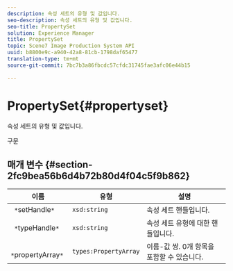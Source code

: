 ```yaml
---
description: 속성 세트의 유형 및 값입니다.
seo-description: 속성 세트의 유형 및 값입니다.
seo-title: PropertySet
solution: Experience Manager
title: PropertySet
topic: Scene7 Image Production System API
uuid: b8800e9c-a940-42a8-81cb-1798daf65477
translation-type: tm+mt
source-git-commit: 7bc7b3a86fbcdc57cfdc31745fae3afc06e44b15

---
```



# PropertySet{#propertyset}

속성 세트의 유형 및 값입니다.

구문

## 매개 변수 {#section-2fc9bea56b6d4b72b80d4f04c5f9b862}

| 이름 | 유형 | 설명 |
|---|---|---|
| ` *`setHandle`*` | `xsd:string` | 속성 세트 핸들입니다. |
| ` *`typeHandle`*` | `xsd:string` | 속성 세트 유형에 대한 핸들입니다. |
| ` *`propertyArray`*` | `types:PropertyArray` | 이름-값 쌍. 0개 항목을 포함할 수 있습니다. |


